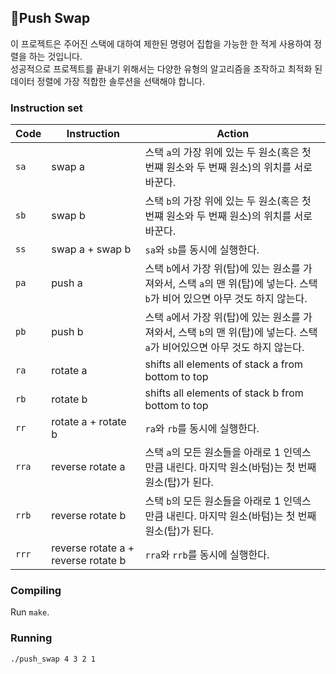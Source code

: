 ## 📌Push Swap
  
이 프로젝트은 주어진 스택에 대하여 제한된 명령어 집합을 가능한 한 적게 사용하여 정렬을 하는 것입니다.   
성공적으로 프로젝트를 끝내기 위해서는 다양한 유형의 알고리즘을 조작하고 최적화 된 데이터 정렬에 가장 적합한 솔루션을 선택해야 합니다.

### Instruction set

Code	| Instruction			| Action
--------|-----------------------|----------------------------------------------
`sa`	| swap a				| 스택 `a`의 가장 위에 있는 두 원소(혹은 첫 번쨰 원소와 두 번째 원소)의 위치를 서로 바꾼다.
`sb`	| swap b				| 스택 `b`의 가장 위에 있는 두 원소(혹은 첫 번쨰 원소와 두 번째 원소)의 위치를 서로 바꾼다.
`ss`	| swap a + swap b		| `sa`와 `sb`를 동시에 실행한다.
`pa`	| push a				| 스택 `b`에서 가장 위(탑)에 있는 원소를 가져와서, 스택 `a`의 맨 위(탑)에 넣는다. 스택 `b`가 비어 있으면 아무 것도 하지 않는다.
`pb`	| push b				| 스택 `a`에서 가장 위(탑)에 있는 원소를 가져와서, 스택 `b`의 맨 위(탑)에 넣는다. 스택 `a`가 비어있으면 아무 것도 하지 않는다.
`ra`	| rotate a				| shifts all elements of stack a from bottom to top
`rb`	| rotate b				| shifts all elements of stack b from bottom to top
`rr`	| rotate a + rotate b	| `ra`와 `rb`를 동시에 실행한다.
`rra`	| reverse rotate a		|  스택 `a`의 모든 원소들을 아래로 1 인덱스 만큼 내린다. 마지막 원소(바텀)는 첫 번째 원소(탑)가 된다.
`rrb`	| reverse rotate b		| 스택 `b`의 모든 원소들을 아래로 1 인덱스 만큼 내린다. 마지막 원소(바텀)는 첫 번째 원소(탑)가 된다.
`rrr`	| reverse rotate a + reverse rotate b	|  `rra`와 `rrb`를 동시에 실행한다.

### Compiling
Run `make`.

### Running
```
./push_swap 4 3 2 1
```
